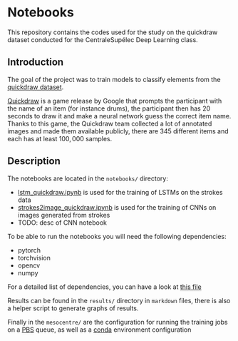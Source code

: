# Notebooks

This repository contains the codes used for the study on the quickdraw dataset conducted for the CentraleSupélec Deep Learning class.

## Introduction

The goal of the project was to train models to classify elements from the [quickdraw dataset](https://quickdraw.withgoogle.com/data).

[Quickdraw](https://quickdraw.withgoogle.com/) is a game release by Google that prompts the participant with the name of an item  (for instance drums), the participant then has 20 seconds to draw it and make a neural network guess the correct item name. Thanks to this game, the Quickdraw team collected a lot of annotated images and made them available publicly, there are 345 different items and each has at least $100,000$ samples.

## Description

The notebooks are located in the `notebooks/` directory:
- [lstm_quickdraw.ipynb](./notebooks/lstm_quickdraw.ipynb) is used for the training of LSTMs on the strokes data
- [strokes2image_quickdraw.ipynb](./notebooks/strokes2image_quickdraw.ipynb) is used for the training of CNNs on images generated from strokes
- TODO: desc of CNN notebook

To be able to run the notebooks you will need the following dependencies:
- pytorch
- torchvision
- opencv
- numpy

For a detailed list of dependencies, you can have a look at [this file](./mesocentre/config/environment.yml)

Results can be found in the `results/` directory in `markdown` files, there is also a helper script to generate graphs of results.

Finally in the `mesocentre/` are the configuration for running the training jobs on a [PBS](https://en.wikipedia.org/wiki/Portable_Batch_System) queue, as well as a [conda](https://docs.conda.io/en/latest/) environment configuration
